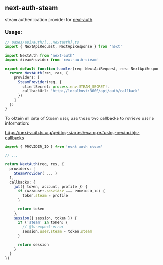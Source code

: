 ## next-auth-steam

steam authentication provider for [next-auth](https://npm.im/next-auth).

### Usage:

```ts
// pages/api/auth/[...nextauth].ts
import { NextApiRequest, NextApiResponse } from 'next'

import NextAuth from 'next-auth'
import SteamProvider from 'next-auth-steam'

export default function handler(req: NextApiRequest, res: NextApiResponse) {
  return NextAuth(req, res, {
    providers: [
      SteamProvider(req, {
        clientSecret: process.env.STEAM_SECRET!,
        callbackUrl: 'http://localhost:3000/api/auth/callback'
      })
    ]
  })
}
```

To obtain all data of Steam user, use these two callbacks to retrieve user's information:

https://next-auth.js.org/getting-started/example#using-nextauthjs-callbacks

```ts
import { PROVIDER_ID } from 'next-auth-steam'

// ...

return NextAuth(req, res, {
  providers: [
    SteamProvider( ... )
  ],
  callbacks: {
    jwt({ token, account, profile }) {
      if (account?.provider === PROVIDER_ID) {
        token.steam = profile
      }

      return token
    },
    session({ session, token }) {
      if ('steam' in token) {
        // @ts-expect-error
        session.user.steam = token.steam
      }

      return session
    }
  }
})
```
